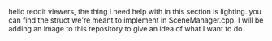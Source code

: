 hello reddit viewers, the thing i need help with in this section is lighting. you can find the struct we're meant to implement in SceneManager.cpp. I will be adding an image to this repository to give an idea of what I want to do.
